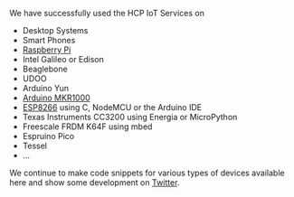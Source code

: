 We have successfully used the HCP IoT Services on
* Desktop Systems
* Smart Phones
* [Raspberry Pi](./raspberry-pi)
* Intel Galileo or Edison
* Beaglebone
* UDOO
* Arduino Yun
* [Arduino MKR1000](./Arduino-MKR1000)
* [ESP8266](./ESP8266) using C, NodeMCU or the Arduino IDE
* Texas Instruments CC3200 using Energia or MicroPython
* Freescale FRDM K64F using mbed
* Espruino Pico
* Tessel
* ...

We continue to make code snippets for various types of devices available here
and show some development on [Twitter](https://twitter.com/_rac01).

